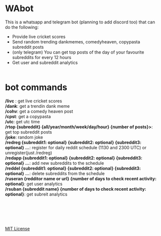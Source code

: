 # WAbot 
This is a whatsapp and telegram bot (planning to add discord too) that can do the following:
* Provide live cricket scores
* Send random trending dankmemes, comedyheaven, copypasta subreddit posts
* (only telegram) You can get top posts of the day of your favourite subreddits for every 12 hours
* Get user and subreddit analytics<br /><br />

# bot commands

**/livc** : get live cricket scores<br />
**/dank**: get a trendin dank meme<br />
**/cohv**: get a comedy heaven post<br />
**/cpst**: get a copypasta<br />
**/utc**: get utc time<br />
**/rtop {subreddit} {all/year/month/week/day/hour} {number of posts}>**: get top subreddit posts<br />
**/joke**: random joke<br />
**/redreg {subreddit1: optional} {subreddit2: optional} {subreddit3: optional} ...**: register for daily reddit schedule (1130 and 2300 UTC) or unregister(just /redreg)<br />
**/redapp {subreddit1: optional} {subreddit2: optional} {subreddit3: optional} ...**: add new subreddits to the schedule<br />
**/reddel {subreddit1: optional} {subreddit2: optional} {subreddit3: optional} ...**: delete subreddits from the schedule<br />
**/ruseran {redditor name or url} {number of days to check recent activity: optional}**: get user analytics<br />
**/rsuban {subreddit name} {number of days to check recent activity: optional}**: get subreit analytics<br/>


<br />
<br /><br /><br />


[MIT License](../blob/master/LICENSE)
 
